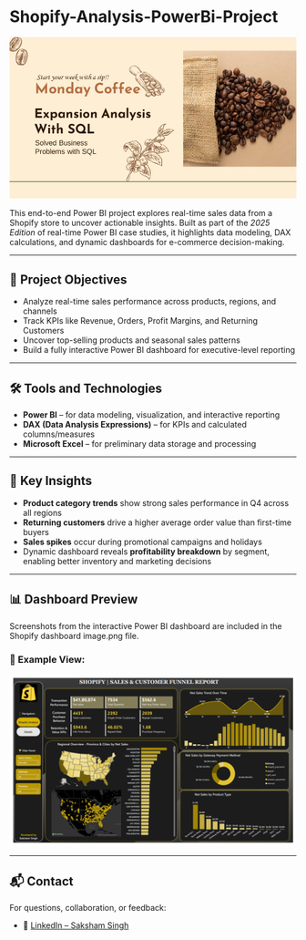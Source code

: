 # Shopify-Analysis-PowerBi-Project
![Company Logo](https://github.com/saksham2508/Monday-Coffee-Expansion-SQL-Project/blob/main/Monday%20coffee%20project.jpg)

This end-to-end Power BI project explores real-time sales data from a Shopify store to uncover actionable insights. Built as part of the *2025 Edition* of real-time Power BI case studies, it highlights data modeling, DAX calculations, and dynamic dashboards for e-commerce decision-making.

---

## 🎯 Project Objectives

- Analyze real-time sales performance across products, regions, and channels  
- Track KPIs like Revenue, Orders, Profit Margins, and Returning Customers  
- Uncover top-selling products and seasonal sales patterns  
- Build a fully interactive Power BI dashboard for executive-level reporting

---

## 🛠 Tools and Technologies

- **Power BI** – for data modeling, visualization, and interactive reporting  
- **DAX (Data Analysis Expressions)** – for KPIs and calculated columns/measures  
- **Microsoft Excel** – for preliminary data storage and processing

---

## 🚀 Key Insights

- **Product category trends** show strong sales performance in Q4 across all regions  
- **Returning customers** drive a higher average order value than first-time buyers  
- **Sales spikes** occur during promotional campaigns and holidays  
- Dynamic dashboard reveals **profitability breakdown** by segment, enabling better inventory and marketing decisions

---

## 📊 Dashboard Preview

Screenshots from the interactive Power BI dashboard are included in the Shopify dashboard image.png file.
### 🔹 Example View:

![Shopify Dashboard](https://github.com/saksham2508/Shopify-Analysis-PowerBi-Project/blob/main/Shopify%20dashboard%20image.png)

---

## 📬 Contact

For questions, collaboration, or feedback:

- 🔗 [LinkedIn – Saksham Singh](https://www.linkedin.com/in/saksham-singh-3015b0265/)  
